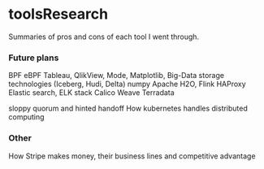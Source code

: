 # toolsResearch
Summaries of pros and cons of each tool I went through.

### Future plans
BPF eBPF
Tableau, QlikView, Mode, Matplotlib, 
Big-Data storage technologies (Iceberg, Hudi, Delta)
numpy
Apache H2O, Flink
HAProxy
Elastic search, ELK stack
Calico Weave
Terradata

sloppy quorum and hinted handoff
How kubernetes handles distributed computing

### Other
How Stripe makes money, their business lines and competitive advantage